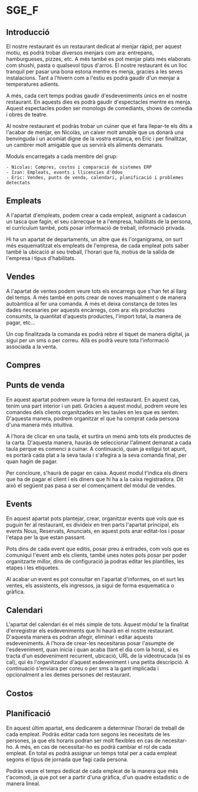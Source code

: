 # SGE_F
## Introducció

El nostre restaurant és un restaurant dedicat al menjar ràpid, per aquest motiu, es podrà trobar diversos menjars com ara: entrepans, hamburgueses, pizzes, etc. A més també es pot menjar plats més elaborats com shushi, pasta o qualsevol tipus d'arros. El nostre restaurant és un lloc tranquil per pasar una bona estona mentre es menja, gracies a les seves instalacions. Tant a l'hivern com a l'estiu es podrà gaudir d'un menjar a temperatures adients. 

A més, cada cert temps podras gaudir d'esdeveniments únics en el nostre restaurant. En aquests dies es podrà gaudir d'espectacles mentre es menja. Aquest espectacles poden ser monologs de comediants, shows de comedia i obres de teatre.

Al nostre restaurant et podràs trobar un cuiner que et fara llepar-te els dits a l'acabar de menjar, en Nicolàs, un caixer molt amable que us donarà una benvinguda i un acomiat digne de la vostra estança, en Eric i per finalitzar, un cambrer molt amigable que us servirà els aliments demanats.

Moduls encarregats a cada membre del grup:

    - Nicolas: Compres, costos i comparació de sistemes ERP
    - Izan: Empleats, events i llicencies d'Odoo
    - Eric: Vendes, punts de venda, calendari, planificació i problemes detectats


## Empleats

A l'apartat d'empleats, podem crear a cada empleat, asignant a cadascun un tasca que fagin, el seu càrrecque te a l'empresa, habilitats de la persona, el currículum també, pots posar informació de treball, informació privada.

Hi ha un apartat de departaments, un altre que és l'organigrama, on surt més esquematitzat els empleats de l'empresa, de cada empleat pots saber també la ubicació al seu treball, l'horari que fa, motius de la salida de l'empresa i tipus d'habilitats.

## Vendes

A l'apartat de ventes podem veure tots els encarregs que s'han fet al llarg del temps. A més també en pots crear de noves manualment o de manera autoàmtica al fer una comanda. A més et deixa constança de totes les dades necesaries per aquests encàrregs, com ara: els productes consumits, la quantitat d'aquests productes, l'import total, la manera de pagar, etc...

Un cop finalitzada la comanda es podrà rebre el tiquet de manera digital, ja sigui per un sms o per correu. Allà es podrà veure tota l'informació associada a la venta.

## Compres

## Punts de venda

En aquest apartat podrem veure la forma del restaurant. En aquest cas, tenim una part interior i un pati. Gràcies a aquest modul, podrem veure les comandes dels clients organitzades en les taules en les que es senten. D'aquesta manera, podrem organitzar el que ha comprat cada persona d'una manera més intuitiva. 

A l'hora de clicar en una taula, et surtira un menú amb tots els productes de la carta. D'aquesta manera, hauràs de seleccionar l'aliment demanat a cada taula perque es comenci a cuinar. A continuació, quan ja estigui tot apunt, es portarà cada plat a la seva taula i s'afegira a la seva comanda final, per quan hagin de pagar.

Per concloure, s'haurà de pagar en caixa. Aquest modul t'indica els diners que ha de pagar el client i els diners que hi ha a la caixa registradora. Dit això el següent pas pasa a ser el començament del mòdul de vendes.

## Events

En aquest apartat pots plantejar, crear, organitzar events que vols que es puguin fer al restaurant, es divideix en tren parts l'apartat principal, els events Nous, Reservats, Anunciats, en aquest pots anar editat-los i posar l'etapa per la que estan passant.

Pots dins de cada event que editis, posar preu a entrades, com vols que es comuniqui l'event amb els clients, també unes notes pots posar per poder organitzarte millor, dins de configuració ja podras editar les plantilles, les etapes i les etiquetes. 

Al acabar un event es pot consultar en l'apartat d'informes, on et surt les ventes, els assistents, els ingressos, ja sigui de forma esquematica o gràfica.

## Calendari

L'apartat del calendari és el més simple de tots. Aquest mòdul te la finalitat d'enregistrar els esdeveniments que hi haurà en el nostre restaurant. D'aquesta manera es podran afegir, eliminar i editar aquests esdeveniments. A l'hora de crear-les necesitaras posar l'asumpte de l'esdeveniment, quan inicia i quan acaba (tant el dia com la hora), si es tracta d'un esdeveniment recurrent, ubicació, URL de la videotrucada (si es cal), qui és l'organitzador d'aquest esdeveniment i una petita descripció. A continuació s'enviara per coreu o per sms a la gant implicada i opcionalment a les demes persones del restaurant.

## Costos

## Planificació

En aquest últim apartat, ens dedicarem a determinar l'horari de treball de cada empleat. Podràs editar cada torn segons les necesitats de les persones, ja que els horaris podran ser molt flexibles en cas de necesitar-ho. A més, en cas de necessitar-ho es podrà cambiar el rol de cada empleat. En total es podrà assignar un temps total per a cada empleat segons el tipus de jornada que fagi cada persona.

Podràs veure el temps dedicat de cada empleat de la manera que més t'acomodi, ja que pot ser a partir d'una gràfica, d'un quadre estadistic o de manera lineal.